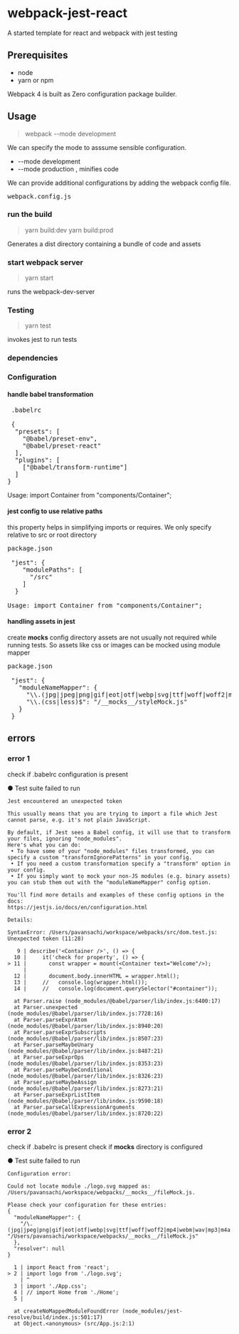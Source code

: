 # webpack-jest-react
A started template for react and webpack with jest testing

## Prerequisites

* node
* yarn or npm

Webpack 4 is built as Zero configuration package builder.

## Usage

> webpack --mode development

We can specify the mode to asssume sensible configuration.
* --mode development
* --mode production , minifies code

We can provide additional configurations by adding the webpack config file.

<pre>
webpack.config.js
</pre>

### run the build
> yarn build:dev
> yarn build:prod

Generates a dist directory containing a bundle of code and assets

### start webpack server
> yarn start

runs the webpack-dev-server

### Testing
> yarn test

invokes jest to run tests

### dependencies


### Configuration

#### handle babel transformation

<pre>
 .babelrc
 
 {  
  "presets": [  
    "@babel/preset-env",  
    "@babel/preset-react"  
  ],  
  "plugins": [  
    ["@babel/transform-runtime"]  
  ]  
}  
</pre>

Usage: import Container from "components/Container"; 

#### jest config to use relative paths

this property helps in simplifying imports or requires. We only specify relative to src or root directory

<pre>
package.json

 "jest": {  
    "modulePaths": [  
      "<rootDir>/src"  
    ]  
  } 
 
Usage: import Container from "components/Container"; 
</pre>

#### handling assets in jest

create __mocks__ config directory
assets are not usually not required while running tests. So assets like css or images can be mocked
using module mapper

<pre>
package.json  

 "jest": {  
   "moduleNameMapper": {  
     "\\.(jpg|jpeg|png|gif|eot|otf|webp|svg|ttf|woff|woff2|mp4|webm|wav|mp3|m4a|aac|oga)$": " <rootDir>/__mocks__/fileMock.js",  
     "\\.(css|less)$": "<rootDir>/__mocks__/styleMock.js"  
   }  
 }  
</pre>

## errors

### error 1

check if .babelrc configuration is present

● Test suite failed to run

    Jest encountered an unexpected token

    This usually means that you are trying to import a file which Jest cannot parse, e.g. it's not plain JavaScript.

    By default, if Jest sees a Babel config, it will use that to transform your files, ignoring "node_modules".
    Here's what you can do:
     • To have some of your "node_modules" files transformed, you can specify a custom "transformIgnorePatterns" in your config.
     • If you need a custom transformation specify a "transform" option in your config.
     • If you simply want to mock your non-JS modules (e.g. binary assets) you can stub them out with the "moduleNameMapper" config option.

    You'll find more details and examples of these config options in the docs:
    https://jestjs.io/docs/en/configuration.html

    Details:

    SyntaxError: /Users/pavansachi/workspace/webpacks/src/dom.test.js: Unexpected token (11:28)

       9 | describe('<Container />', () => {
      10 |     it('check for property', () => {
    > 11 |       const wrapper = mount(<Container text="Welcome"/>);
         |                             ^
      12 |       document.body.innerHTML = wrapper.html();
      13 |     //   console.log(wrapper.html());
      14 |     //   console.log(document.querySelector("#container"));

      at Parser.raise (node_modules/@babel/parser/lib/index.js:6400:17)
      at Parser.unexpected (node_modules/@babel/parser/lib/index.js:7728:16)
      at Parser.parseExprAtom (node_modules/@babel/parser/lib/index.js:8940:20)
      at Parser.parseExprSubscripts (node_modules/@babel/parser/lib/index.js:8507:23)
      at Parser.parseMaybeUnary (node_modules/@babel/parser/lib/index.js:8487:21)
      at Parser.parseExprOps (node_modules/@babel/parser/lib/index.js:8353:23)
      at Parser.parseMaybeConditional (node_modules/@babel/parser/lib/index.js:8326:23)
      at Parser.parseMaybeAssign (node_modules/@babel/parser/lib/index.js:8273:21)
      at Parser.parseExprListItem (node_modules/@babel/parser/lib/index.js:9590:18)
      at Parser.parseCallExpressionArguments (node_modules/@babel/parser/lib/index.js:8720:22)

### error 2

check if .babelrc is present
check if __mocks__ directory is configured

● Test suite failed to run

    Configuration error:
    
    Could not locate module ./logo.svg mapped as:
    /Users/pavansachi/workspace/webpacks/__mocks__/fileMock.js.
    
    Please check your configuration for these entries:
    {
      "moduleNameMapper": {
        "/\.(jpg|jpeg|png|gif|eot|otf|webp|svg|ttf|woff|woff2|mp4|webm|wav|mp3|m4a|aac|oga)$/": "/Users/pavansachi/workspace/webpacks/__mocks__/fileMock.js"
      },
      "resolver": null
    }

      1 | import React from 'react';
    > 2 | import logo from './logo.svg';
        | ^
      3 | import './App.css';
      4 | // import Home from './Home';
      5 | 

      at createNoMappedModuleFoundError (node_modules/jest-resolve/build/index.js:501:17)
      at Object.<anonymous> (src/App.js:2:1)
